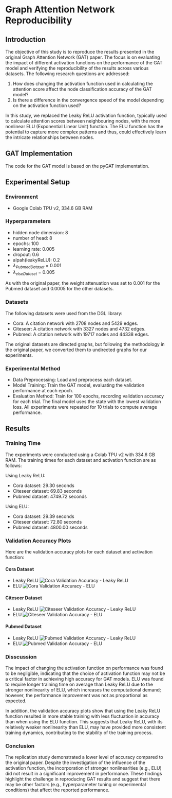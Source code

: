 # Graph Attention Network Reproducibility

## Introduction
The objective of this study is to reproduce the results presented in the original Graph Attention Network (GAT) paper. The focus is on evaluating the impact of different activation functions on the performance of the GAT model and verifying the reproducibility of the results across various datasets. The following research questions are addressed:

1. How does changing the activation function used in calculating the attention score affect the node classification accuracy of the GAT model?
2. Is there a difference in the convergence speed of the model depending on the activation function used?

In this study, we replaced the Leaky ReLU activation function, typically used to calculate attention scores between neighbouring nodes, with the more nonlinear ELU (Exponential Linear Unit) function. The ELU function has the potential to capture more complex patterns and thus, could effectively learn the intricate relationships between nodes.

## GAT Implementation
The code for the GAT model is based on the pyGAT implementation.

## Experimental Setup
### Environment
- Google Colab TPU v2, 334.6 GB RAM
### Hyperparameters
- hidden node dimension: 8
- number of head: 8
- epochs: 100
- learning rate: 0.005
- dropout: 0.6
- alpah(leakyReLU): 0.2
- $\lambda_{PubmedDataset}$ = 0.001
- $\lambda_{elseDataset}$ = 0.005  

As with the original paper, the weight attenuation was set to 0.001 for the Pubmed dataset and 0.0005 for the other datasets.

### Datasets

The following datasets were used from the DGL library:

- Cora: A citation network with 2708 nodes and 5429 edges.
- Citeseer: A citation network with 3327 nodes and 4732 edges.
- Pubmed: A citation network with 19717 nodes and 44338 edges.

The original datasets are directed graphs, but following the methodology in the original paper, we converted them to undirected graphs for our experiments.

### Experimental Method
- Data Preprocessing: Load and preprocess each dataset.
- Model Training: Train the GAT model, evaluating the validation performance at each epoch.
- Evaluation Method: Train for 100 epochs, recording validation accuracy for each trial. The final model uses the state with the lowest validation loss. All experiments were repeated for 10 trials to compute average performance.

## Results

### Training Time
 The experiments were conducted using a Colab TPU v2 with 334.6 GB RAM. The training times for each dataset and activation function are as follows:

Using Leaky ReLU:
- Cora dataset: 29.30 seconds
- Citeseer dataset: 69.83 seconds
- Pubmed dataset: 4749.72 seconds

Using ELU:
- Cora dataset: 29.39 seconds
- Citeseer dataset: 72.80 seconds
- Pubmed dataset: 4800.00 seconds


### Validation Accuracy Plots
Here are the validation accuracy plots for each dataset and activation function:

#### Cora Dataset
- Leaky ReLU
![Cora Validation Accuracy - Leaky ReLU](./results/Cora_val_acc_leaky_relu.png)
- ELU
![Cora Validation Accuracy - ELU](./results/Cora_val_acc_elu.png)

#### Citeseer Dataset
- Leaky ReLU
![Citeseer Validation Accuracy - Leaky ReLU](./results/Citeseer_val_acc_leaky_relu.png)
- ELU
![Citeseer Validation Accuracy - ELU](./results/Citeseer_val_acc_elu.png)

#### Pubmed Dataset
- Leaky ReLU
![Pubmed Validation Accuracy - Leaky ReLU](./results/Pubmed_val_acc_leaky_relu.png)
- ELU
![Pubmed Validation Accuracy - ELU](./results/Pubmed_val_acc_elu.png)

### Disscussion
The impact of changing the activation function on performance was found to be negligible, indicating that the choice of activation function may not be a critical factor in achieving high accuracy for GAT models. ELU was found to require longer training time on average than Leaky ReLU due to the stronger nonlinearity of ELU, which increases the computational demand; however, the performance improvement was not as proportional as expected.

In addition, the validation accuracy plots show that using the Leaky ReLU function resulted in more stable training with less fluctuation in accuracy than when using the ELU function. This suggests that Leaky ReLU, with its relatively weaker nonlinearity than ELU, may have provided more consistent training dynamics, contributing to the stability of the training process.

### Conclusion
The replication study demonstrated a lower level of accuracy compared to the original paper. Despite the investigation of the influence of the activation function, the incorporation of stronger nonlinearities (e.g., ELU) did not result in a significant improvement in performance. These findings highlight the challenge in reproducing GAT results and suggest that there may be other factors (e.g., hyperparameter tuning or experimental conditions) that affect the reported performance.